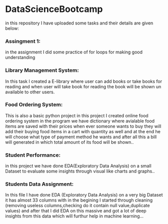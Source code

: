 # DataScienceBootcamp
in this repository I have uploaded some tasks and their details are given below:
### Assingment 1:
in the assignment I did some practice of for loops for making good understanding
### Library Management System:
In this task I created a E-library where user can add books or take books for reading and when user will take book for reading the book will be shown un available to other users.
### Food Ordering System:
This is also a basic python project in this project I created online food ordering system in the program we have dictionary where avialable food items are saved with their prices when ever someone wants to buy they will add their buying food items in a cart with quantity as well and at the end he will choose what type of payment method he wants and after all this a bill will generated in which total amount of its food will be shown..
### Student Performance:
in this project we have done EDA(Exploratory Data Analysis) on a small Dataset to evaluate some insights through visual like charts and graphs..
### Students Data Assignment:
In this file I have done EDA (Exploratory Data Analysis) on a very big Dataset it has almost 33 columns with in the begining I started through cleaning (removing useless columns,checking do it contain null value,duplicate values) and after that I did EDA on this massive and got a lot of deep insights from this data which will furthur help in machine learning...
